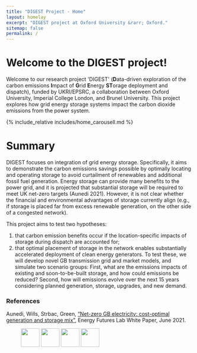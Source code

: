 ```yaml
---
title: "DIGEST Project - Home"
layout: homelay
excerpt: "DIGEST project at Oxford University &rarr; Oxford."
sitemap: false
permalink: /
---
```


# Welcome to the DIGEST project!  

Welcome to our research project 'DIGEST' (**D**ata-driven exploration of the carbon emissions **I**mpact of **G**rid **E**nergy **ST**orage deployment and dispatch), funded by UKRI/EPSRC, a collaboration between Oxford University, Imperial College London, and Brunel University. This project explores how grid energy storage systems impact the carbon dioxide emissions from the power system.

{% include_relative includes/home_carousell.md %}

# Summary

DIGEST focuses on integration of grid energy storage. Specifically, it aims to demonstrate the carbon emissions savings possible by optimally locating and operating storage to avoid curtailment of renewables and additional fossil fuel generation. Energy storage can provide many benefits to the power grid, and it is projected that substantial storage will be required to meet UK net-zero targets (Aunedi 2021). However, it is not clear whether the financial and environmental advantages of storage currently align (e.g., if storage is placed far from excess renewable generation, on the other side of a congested network).

This project aims to test two hypotheses:

1. that carbon emission benefits occur if the location-specific impacts of storage during dispatch are accounted for;
2. that optimal placement of storage in the network enables substantially accelerated deployment of clean energy generators.
To test these, we will develop novel GB transmission grid and market models, and simulate two scenario groups: First, what are the emissions impacts of existing and soon-to-be-built storage, and how could emissions be reduced? Second, how will emissions evolve over the next 15 years considering planned generation, storage, upgrades, and new demand.

### References

Aunedi, Wills, Strbac, Green, [“Net-zero GB electricity: cost-optimal generation and storage mix”](https://www.imperial.ac.uk/energy-futures-lab/reports/white-papers/net-zero-gb-electricity/), Energy Futures Lab White Paper, June 2021.







<figure class="fourth">
  <img src="https://battery-intelligence-lab.github.io/dtw-cpp/docs_logo.png" style="height: 50px">
  <img src="https://eng.ox.ac.uk/images/logo.svg" style="height: 50px">
  <img src="https://www.ukri.org/wp-content/uploads/2022/03/ukri-epsrc-square-logo.png" style="height: 50px">
  <img src="https://www.brunel.ac.uk/static-main/img/brunel-logo.png" style="height: 50px">
</figure>
